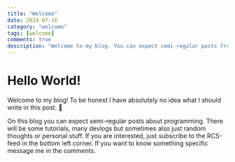 ```yaml
---
title: "Welcome"
date: 2024-07-16
category: "welcome"
tags: [welcome]
comments: true
description: "Welcome to my blog. You can expect semi-regular posts from me."
---
```

# Hello World!
Welcome to my blog! To be honest I have absolutely no idea what I should write in this post. 🤪

On this blog you can expect semi-regular posts about programming. There will be some tutorials, many devlogs but sometimes also just random thoughts or personal stuff. If you are interested, just subscribe to the RCS-feed in the bottom left corner. If you want to know something specific message me in the comments.